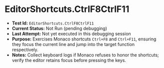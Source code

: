 # EditorShortcuts.CtrlF8CtrlF11

- **Test Id:** `EditorShortcuts.CtrlF8CtrlF11`
- **Current Status:** Not Run (pending debugging)
- **Last Attempt:** Not yet executed in this debugging session
- **Purpose:** Exercises Monaco shortcuts `Ctrl+F8` and `Ctrl+F11`, ensuring they focus the current line and jump into the target function respectively.
- **Notes:** Collect keyboard logs if Monaco refuses to honor the shortcuts; verify the editor retains focus before pressing the keys.
